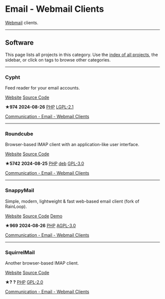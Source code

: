 # Email - Webmail Clients

[Webmail](https://en.wikipedia.org/wiki/Webmail) clients.

---

## Software

This page lists all projects in this category. Use the [index of all projects](https://awesome-selfhosted.net/index.html), the sidebar, or click on  tags to browse other categories.

---

### Cypht

Feed reader for your email accounts.

[ Website](https://cypht.org/) [ Source Code](https://github.com/cypht-org/cypht)

**★974**  **2024-08-26** [ PHP](https://awesome-selfhosted.net/platforms/php.html) [ LGPL-2.1](https://awesome-selfhosted.net/index.html#list-of-licenses)

[ Communication - Email - Webmail Clients](https://awesome-selfhosted.net/tags/communication---email---webmail-clients.html)

---

### Roundcube

Browser-based IMAP client with an application-like user interface.

[ Website](https://roundcube.net/) [ Source Code](https://github.com/roundcube/roundcubemail)

**★5742**  **2024-08-25** [ PHP](https://awesome-selfhosted.net/platforms/php.html) [ deb](https://awesome-selfhosted.net/platforms/deb.html) [ GPL-3.0](https://awesome-selfhosted.net/index.html#list-of-licenses)

[ Communication - Email - Webmail Clients](https://awesome-selfhosted.net/tags/communication---email---webmail-clients.html)

---

### SnappyMail

Simple, modern, lightweight & fast web-based email client (fork of RainLoop).

[ Website](https://snappymail.eu/) [ Source Code](https://github.com/the-djmaze/snappymail) [ Demo](https://snappymail.eu/demo/)

**★969**  **2024-08-26** [ PHP](https://awesome-selfhosted.net/platforms/php.html) [ AGPL-3.0](https://awesome-selfhosted.net/index.html#list-of-licenses)

[ Communication - Email - Webmail Clients](https://awesome-selfhosted.net/tags/communication---email---webmail-clients.html)

---

### SquirrelMail

Another browser-based IMAP client.

[ Website](https://squirrelmail.org/) [ Source Code](https://sourceforge.net/p/squirrelmail/code/HEAD/tree/)

**★?**  **?** [ PHP](https://awesome-selfhosted.net/platforms/php.html) [ GPL-2.0](https://awesome-selfhosted.net/index.html#list-of-licenses)

[ Communication - Email - Webmail Clients](https://awesome-selfhosted.net/tags/communication---email---webmail-clients.html)

